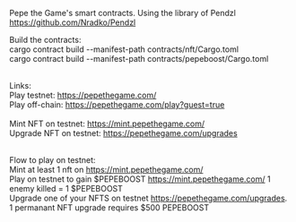 Pepe the Game's smart contracts. Using the library of Pendzl https://github.com/Nradko/Pendzl

Build the contracts:<br />
cargo contract build --manifest-path contracts/nft/Cargo.toml<br />
cargo contract build --manifest-path contracts/pepeboost/Cargo.toml<br /><br />

Links:<br />
Play testnet: https://pepethegame.com/<br />
Play off-chain: https://pepethegame.com/play?guest=true<br /><br />
Mint NFT on testnet: https://mint.pepethegame.com/<br />
Upgrade NFT on testnet: https://pepethegame.com/upgrades<br /><br />

Flow to play on testnet:<br />
Mint at least 1 nft on https://mint.pepethegame.com/<br />
Play on testnet to gain $PEPEBOOST https://mint.pepethegame.com/ 1 enemy killed = 1 $PEPEBOOST<br />
Upgrade one of your NFTS on testnet https://pepethegame.com/upgrades. 1 permanant NFT upgrade requires $500 PEPEBOOST
